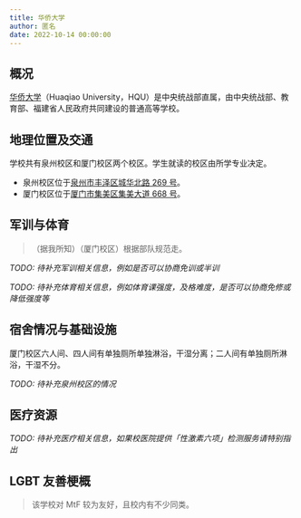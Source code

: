 ```yaml
---
title: 华侨大学
author: 匿名
date: 2022-10-14 00:00:00
---
```


## 概况

[华侨大学](https://www.hqu.edu.cn)（Huaqiao University，HQU）是中央统战部直属，由中央统战部、教育部、福建省人民政府共同建设的普通高等学校。

## 地理位置及交通

学校共有泉州校区和厦门校区两个校区。学生就读的校区由所学专业决定。

- 泉州校区位于[泉州市丰泽区城华北路 269 号](https://amap.com/place/B0FFFRYQ2R)。
- 厦门校区位于[厦门市集美区集美大道 668 号](https://amap.com/place/B025003LJD)。

## 军训与体育

> （据我所知）（厦门校区）根据部队规范走。

_TODO: 待补充军训相关信息，例如是否可以协商免训或半训_

_TODO: 待补充体育相关信息，例如体育课强度，及格难度，是否可以协商免修或降低强度等_

## 宿舍情况与基础设施

厦门校区六人间、四人间有单独厕所单独淋浴，干湿分离；二人间有单独厕所淋浴，干湿不分。

_TODO: 待补充泉州校区的情况_

## 医疗资源

_TODO: 待补充医疗相关信息，如果校医院提供「性激素六项」检测服务请特别指出_

## LGBT 友善梗概

> 该学校对 MtF 较为友好，且校内有不少同类。
